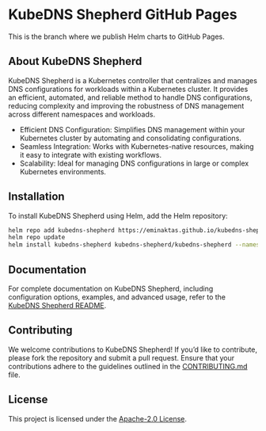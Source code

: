# KubeDNS Shepherd GitHub Pages

This is the branch where we publish Helm charts to GitHub Pages.

## About KubeDNS Shepherd

KubeDNS Shepherd is a Kubernetes controller that centralizes and manages DNS configurations for workloads within a Kubernetes cluster. It provides an efficient, automated, and reliable method to handle DNS configurations, reducing complexity and improving the robustness of DNS management across different namespaces and workloads.

- Efficient DNS Configuration: Simplifies DNS management within your Kubernetes cluster by automating and consolidating configurations.
- Seamless Integration: Works with Kubernetes-native resources, making it easy to integrate with existing workflows.
- Scalability: Ideal for managing DNS configurations in large or complex Kubernetes environments.

## Installation

To install KubeDNS Shepherd using Helm, add the Helm repository:

```bash
helm repo add kubedns-shepherd https://eminaktas.github.io/kubedns-shepherd/
helm repo update
helm install kubedns-shepherd kubedns-shepherd/kubedns-shepherd --namespace kubedns-shepherd-system --create-namespace
```

## Documentation

For complete documentation on KubeDNS Shepherd, including configuration options, examples, and advanced usage, refer to the [KubeDNS Shepherd README](https://github.com/eminaktas/kubedns-shepherd?tab=readme-ov-file#kubedns-shepherd).

## Contributing

We welcome contributions to KubeDNS Shepherd! If you’d like to contribute, please fork the repository and submit a pull request. Ensure that your contributions adhere to the guidelines outlined in the [CONTRIBUTING.md](https://github.com/eminaktas/kubedns-shepherd/blob/main/CONTRIBUTING.md#contributing-to-kubedns-shepherd) file.

## License

This project is licensed under the [Apache-2.0 License](LICENSE).
